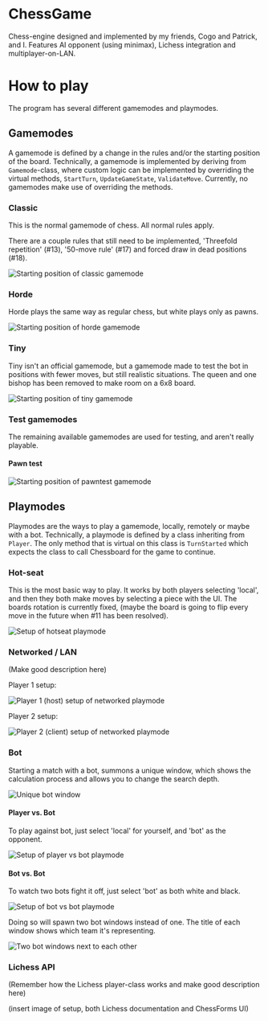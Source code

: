 # ChessGame
Chess-engine designed and implemented by my friends, Cogo and Patrick, and I. Features AI opponent (using minimax), Lichess integration and multiplayer-on-LAN.

# How to play
The program has several different gamemodes and playmodes.

## Gamemodes
A gamemode is defined by a change in the rules and/or the starting position of the board. Technically, a gamemode is implemented by deriving from `Gamemode`-class, where custom logic can be implemented by overriding the virtual methods, `StartTurn`, `UpdateGameState`, `ValidateMove`. Currently, no gamemodes make use of overriding the methods.

### Classic
This is the normal gamemode of chess. All normal rules apply.

There are a couple rules that still need to be implemented, 'Threefold repetition' (#13), '50-move rule' (#17) and forced draw in dead positions (#18).

![Starting position of classic gamemode](Doc/gamemode-classic.png)

### Horde
Horde plays the same way as regular chess, but white plays only as pawns.

![Starting position of horde gamemode](Doc/gamemode-horde.png)

### Tiny
Tiny isn't an official gamemode, but a gamemode made to test the bot in positions with fewer moves, but still realistic situations. The queen and one bishop has been removed to make room on a 6x8 board.

![Starting position of tiny gamemode](Doc/gamemode-tiny.png)

### Test gamemodes
The remaining available gamemodes are used for testing, and aren't really playable.

#### Pawn test

![Starting position of pawntest gamemode](Doc/gamemode-pawntest.png)

## Playmodes
Playmodes are the ways to play a gamemode, locally, remotely or maybe with a bot. Technically, a playmode is defined by a class inheriting from `Player`. The only method that is virtual on this class is `TurnStarted` which expects the class to call Chessboard for the game to continue.

### Hot-seat
This is the most basic way to play. It works by both players selecting 'local', and then they both make moves by selecting a piece with the UI. The boards rotation is currently fixed, (maybe the board is going to flip every move in the future when #11 has been resolved).

![Setup of hotseat playmode](Doc/playmode-setup-hotseat.png)

### Networked / LAN
(Make good description here)

Player 1 setup:

![Player 1 (host) setup of networked playmode](Doc/playmode-setup-host-networked.png)

Player 2 setup:

![Player 2 (client) setup of networked playmode](Doc/playmode-setup-client-networked.png)

### Bot
Starting a match with a bot, summons a unique window, which shows the calculation process and allows you to change the search depth.

![Unique bot window](Doc/playmode-bot-ui.png)

#### Player vs. Bot

To play against bot, just select 'local' for yourself, and 'bot' as the opponent.

![Setup of player vs bot playmode](Doc/playmode-setup-bot.png)


#### Bot vs. Bot
To watch two bots fight it off, just select 'bot' as both white and black.

![Setup of bot vs bot playmode](Doc/playmode-setup-bot-vs-bot.png)

Doing so will spawn two bot windows instead of one. The title of each window shows which team it's representing.

![Two bot windows next to each other](Doc/playmode-bot-ui-two.png)

### Lichess API
(Remember how the Lichess player-class works and make good description here)

(insert image of setup, both Lichess documentation and ChessForms UI)



